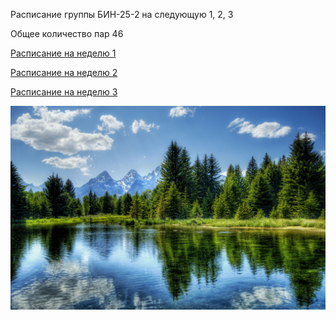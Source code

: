 Расписание группы БИН-25-2 на следующую 1, 2, 3

Общее количество пар 46

[Расписание на неделю 1](timetable_1w.md)

[Расписание на неделю 2](timetable_2w.md)

[Расписание на неделю 3](timetable_3w.md)

![alt еtext](ae9be178fac17c37c1ef47e1a0c06241.jpg)
